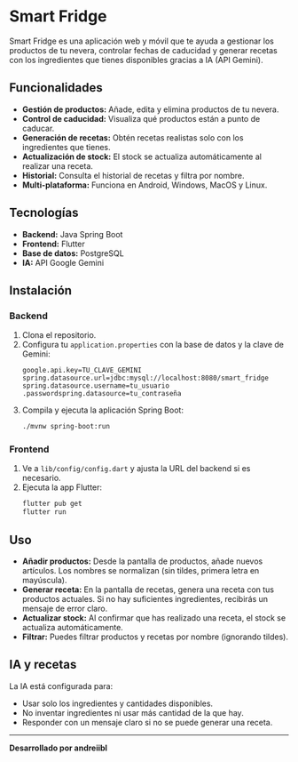 # Smart Fridge

Smart Fridge es una aplicación web y móvil que te ayuda a gestionar los productos de tu nevera, controlar fechas de caducidad y generar recetas con los ingredientes que tienes disponibles gracias a IA (API Gemini).

## Funcionalidades

- **Gestión de productos:** Añade, edita y elimina productos de tu nevera.
- **Control de caducidad:** Visualiza qué productos están a punto de caducar.
- **Generación de recetas:** Obtén recetas realistas solo con los ingredientes que tienes.
- **Actualización de stock:** El stock se actualiza automáticamente al realizar una receta.
- **Historial:** Consulta el historial de recetas y filtra por nombre.
- **Multi-plataforma:** Funciona en Android, Windows, MacOS y Linux.

## Tecnologías

- **Backend:** Java Spring Boot
- **Frontend:** Flutter
- **Base de datos:** PostgreSQL
- **IA:** API Google Gemini

## Instalación

### Backend

1. Clona el repositorio.
2. Configura tu `application.properties` con la base de datos y la clave de Gemini:
    ```
    google.api.key=TU_CLAVE_GEMINI
    spring.datasource.url=jdbc:mysql://localhost:8080/smart_fridge
    spring.datasource.username=tu_usuario
    .passwordspring.datasource=tu_contraseña
    ```
3. Compila y ejecuta la aplicación Spring Boot:
    ```bash
    ./mvnw spring-boot:run
    ```

### Frontend

1. Ve a `lib/config/config.dart` y ajusta la URL del backend si es necesario.
2. Ejecuta la app Flutter:
    ```bash
    flutter pub get
    flutter run
    ```

## Uso

- **Añadir productos:** Desde la pantalla de productos, añade nuevos artículos. Los nombres se normalizan (sin tildes, primera letra en mayúscula).
- **Generar receta:** En la pantalla de recetas, genera una receta con tus productos actuales. Si no hay suficientes ingredientes, recibirás un mensaje de error claro.
- **Actualizar stock:** Al confirmar que has realizado una receta, el stock se actualiza automáticamente.
- **Filtrar:** Puedes filtrar productos y recetas por nombre (ignorando tildes).

## IA y recetas

La IA está configurada para:
- Usar solo los ingredientes y cantidades disponibles.
- No inventar ingredientes ni usar más cantidad de la que hay.
- Responder con un mensaje claro si no se puede generar una receta.

---

**Desarrollado por andreiibl**